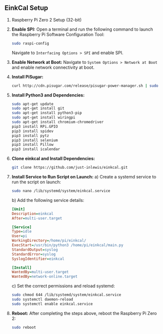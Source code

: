 ## EinkCal Setup
1. Raspberry Pi Zero 2 Setup (32-bit)
2. **Enable SPI:** Open a terminal and run the following command to launch the Raspberry Pi Software Configuration Tool:

    ```sh
    sudo raspi-config
    ```

    Navigate to `Interfacing Options > SPI` and enable SPI.

3. **Enable Network at Boot:** Navigate to `System Options > Network at Boot` and enable network connectivity at boot.

4. **Install PiSugar:**
    ```sh
    curl http://cdn.pisugar.com/release/pisugar-power-manager.sh | sudo bash
    ```

5. **Install Python3 and Dependencies:**
    ```sh
    sudo apt-get update
    sudo apt-get install git
    sudo apt-get install python3-pip
    sudo apt-get install wiringpi
    sudo apt-get install chromium-chromedriver
    pip3 install RPi.GPIO
    pip3 install spidev
    pip3 install pytz
    pip3 install selenium
    pip3 install Pillow
    pip3 install icalendar
    ```

6. **Clone einkcal and Install Dependencies:**
    ```sh
    git clone https://github.com/just-inlewis/einkcal.git
    ```

7. **Install Service to Run Script on Launch:**
    a) Create a systemd service to run the script on launch:
    ```sh
    sudo nano /lib/systemd/system/einkcal.service
    ```

    b) Add the following service details:
    ```ini
    [Unit]
    Description=einkcal
    After=multi-user.target

    [Service]
    Type=idle
    User=pi
    WorkingDirectory=/home/pi/einkcal/
    ExecStart=/usr/bin/python3 /home/pi/einkcal/main.py
    StandardOutput=syslog
    StandardError=syslog
    SyslogIdentifier=einkcal

    [Install]
    WantedBy=multi-user.target
    WantedBy=network-online.target
    ```

    c) Set the correct permissions and reload systemd:
    ```sh
    sudo chmod 644 /lib/systemd/system/einkcal.service
    sudo systemctl daemon-reload
    sudo systemctl enable einkcal.service
    ```

8. **Reboot:**
    After completing the steps above, reboot the Raspberry Pi Zero 2:
    ```sh
    sudo reboot
    ```
